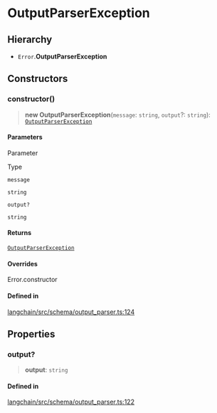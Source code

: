 OutputParserException
=====================

Hierarchy[](#hierarchy "Direct link to Hierarchy")
---------------------------------------------------

*   `Error`.**OutputParserException**

Constructors[](#constructors "Direct link to Constructors")
------------------------------------------------------------

### constructor()[](#constructor "Direct link to constructor()")

> **new OutputParserException**(`message`: `string`, `output`?: `string`): [`OutputParserException`](/docs/api/schema_output_parser/classes/OutputParserException)

#### Parameters[](#parameters "Direct link to Parameters")

Parameter

Type

`message`

`string`

`output?`

`string`

#### Returns[](#returns "Direct link to Returns")

[`OutputParserException`](/docs/api/schema_output_parser/classes/OutputParserException)

#### Overrides[](#overrides "Direct link to Overrides")

Error.constructor

#### Defined in[](#defined-in "Direct link to Defined in")

[langchain/src/schema/output\_parser.ts:124](https://github.com/hwchase17/langchainjs/blob/1c1274d/langchain/src/schema/output_parser.ts#L124)

Properties[](#properties "Direct link to Properties")
------------------------------------------------------

### output?[](#output "Direct link to output?")

> **output**: `string`

#### Defined in[](#defined-in-1 "Direct link to Defined in")

[langchain/src/schema/output\_parser.ts:122](https://github.com/hwchase17/langchainjs/blob/1c1274d/langchain/src/schema/output_parser.ts#L122)